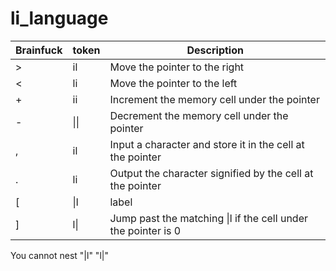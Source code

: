 # li_language
| Brainfuck | token | Description |
----|----|---- 
| > | il | Move the pointer to the right |
| < | li | Move the pointer to the left |
| + | ii | Increment the memory cell under the pointer |
| - | \|\| | Decrement the memory cell under the pointer |
| , | il | Input a character and store it in the cell at the pointer |
| . | li | Output the character signified by the cell at the pointer |
| \[ | \|l | label |
| ] | l\| | Jump past the matching \|l if the cell under the pointer is 0 |

You cannot nest "|l" "l|" 
